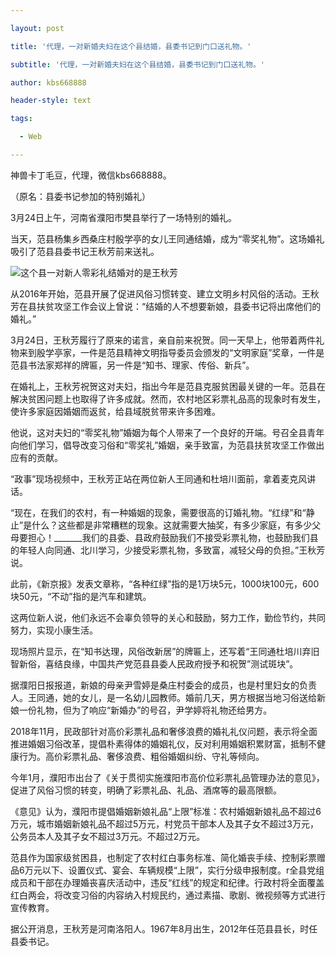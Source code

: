 ---
layout: post
title: '代理，一对新婚夫妇在这个县结婚，县委书记到门口送礼物。'
subtitle: '代理，一对新婚夫妇在这个县结婚，县委书记到门口送礼物。'
author: kbs668888
header-style: text
tags:
  - Web
---
神兽卡丁毛豆，代理，微信kbs668888。

（原名：县委书记参加的特别婚礼）

3月24日上午，河南省濮阳市樊县举行了一场特别的婚礼。

当天，范县杨集乡西桑庄村殷学亭的女儿王同通结婚，成为“零奖礼物”。这场婚礼吸引了范县县委书记王秋芳前来送礼。

![这个县一对新人零彩礼结婚](http://dingyue.ws.126.net/xJ8LBL3Kyde9MmkuX9pXpjUKuzXMXC9ZlrAx6MEokhlDp1553685468323compressflag.jpg)对的是王秋芳

从2016年开始，范县开展了促进风俗习惯转变、建立文明乡村风俗的活动。王秋芳在县扶贫攻坚工作会议上曾说：“结婚的人不想要新娘，县委书记将出席他们的婚礼。”

3月24日，王秋芳履行了原来的诺言，亲自前来祝贺。同一天早上，他带着两件礼物来到殷学亭家，一件是范县精神文明指导委员会颁发的“文明家庭”奖章，一件是范县书法家郑祥的牌匾，另一件是“知书、理家、传俗、新兵”。

在婚礼上，王秋芳祝贺这对夫妇，指出今年是范县克服贫困最关键的一年。范县在解决贫困问题上也取得了许多成就。然而，农村地区彩票礼品高的现象时有发生，使许多家庭因婚姻而返贫，给县域脱贫带来许多困难。

他说，这对夫妇的“零奖礼物”婚姻为每个人带来了一个良好的开端。号召全县青年向他们学习，倡导改变习俗和“零奖礼”婚姻，亲手致富，为范县扶贫攻坚工作做出应有的贡献。

“政事”现场视频中，王秋芳正站在两位新人王同通和杜培川面前，拿着麦克风讲话。

“现在，在我们的农村，有一种婚姻的现象，需要很高的订婚礼物。“红绿”和“静止”是什么？这些都是非常糟糕的现象。这就需要大抽奖，有多少家庭，有多少父母要担心！_______我们的县委、县政府鼓励我们不接受彩票礼物，也鼓励我们县的年轻人向同通、北川学习，少接受彩票礼物，多致富，减轻父母的负担。”王秋芳说。

此前，《新京报》发表文章称，“各种红绿”指的是1万块5元，1000块100元，600块50元，“不动”指的是汽车和建筑。

这两位新人说，他们永远不会辜负领导的关心和鼓励，努力工作，勤俭节约，共同努力，实现小康生活。

现场照片显示，在“知书达理，风俗改新居”的牌匾上，还写着“王同通杜培川弃旧智新俗，喜结良缘，中国共产党范县县委人民政府授予和祝贺”测试斑块”。

据濮阳日报报道，新娘的母亲尹雪婷是桑庄村委会的成员，也是村里妇女的负责人。王同通，她的女儿，是一名幼儿园教师。婚前几天，男方根据当地习俗送给新娘一份礼物，但为了响应“新婚办”的号召，尹学婷将礼物还给男方。

2018年11月，民政部针对高价彩票礼品和奢侈浪费的婚礼礼仪问题，表示将全面推进婚姻习俗改革，提倡朴素得体的婚姻礼仪，反对利用婚姻积累财富，抵制不健康行为。高价彩票礼品、奢侈浪费、粗俗婚姻纠纷、守礼等倾向。

今年1月，濮阳市出台了《关于贯彻实施濮阳市高价位彩票礼品管理办法的意见》，促进了风俗习惯的转变，明确了彩票礼品、礼品、酒席等的最高限额。

《意见》认为，濮阳市提倡婚姻新娘礼品“上限”标准：农村婚姻新娘礼品不超过6万元，城市婚姻新娘礼品不超过5万元，村党员干部本人及其子女不超过3万元，公务员本人及其子女不超过3万元。不超过2万元。

范县作为国家级贫困县，也制定了农村红白事务标准、简化婚丧手续、控制彩票赠品6万元以下、设置仪式、宴会、车辆规模“上限”，实行分级申报制度。r全县党组成员和干部在办理婚丧喜庆活动中，违反“红线”的规定和纪律。行政村将全面覆盖红白两会，将改变习俗的内容纳入村规民约，通过素描、歌剧、微视频等方式进行宣传教育。

据公开消息，王秋芳是河南洛阳人。1967年8月出生，2012年任范县县长，时任县委书记。

